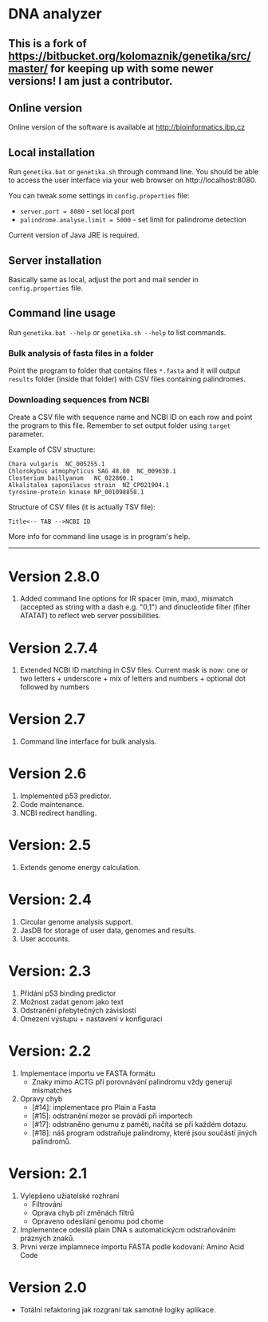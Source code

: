 # DNA analyzer

## This is a fork of https://bitbucket.org/kolomaznik/genetika/src/master/ for keeping up with some newer versions! I am just a contributor.

## Online version

Online version of the software is available at http://bioinformatics.ibp.cz

## Local installation

Run `genetika.bat` or `genetika.sh` through command line. You should be able to access
the user interface via your web browser on http://localhost:8080.

You can tweak some settings in `config.properties` file:

- `server.port = 8080` - set local port
- `palindrome.analyse.limit = 5000` - set limit for palindrome detection

Current version of Java JRE is required.

## Server installation

Basically same as local, adjust the port and mail sender in `config.properties` file.

## Command line usage

Run `genetika.bat --help` or `genetika.sh --help` to list commands. 

### Bulk analysis of fasta files in a folder

Point the program to folder that contains files `*.fasta` and it will output `results`
folder (inside that folder) with CSV files containing palindromes.

### Downloading sequences from NCBI

Create a CSV file with sequence name and NCBI ID on each row and point the program to this file.
Remember to set output folder using `target` parameter.

Example of CSV structure:

	Chara vulgaris	NC_005255.1
	Chlorokybus atmophyticus SAG 48.80	NC_009630.1
	Closterium baillyanum	NC_022860.1
	Alkalitalea saponilacus strain	NZ_CP021904.1
	tyrosine-protein kinase	NP_001098858.1
	
Structure of CSV files (it is actually TSV file):
	
	Title<-- TAB -->NCBI ID 

More info for command line usage is in program's help.

----
# Version 2.8.0
1. Added command line options for IR spacer (min, max), mismatch (accepted as string with a dash e.g. "0,1") and dinucleotide filter (filter ATATAT) to reflect web server possibilities. 

# Version 2.7.4
1. Extended NCBI ID matching in CSV files. Current mask is now: one or two letters + underscore + mix of letters and numbers + optional dot followed by numbers

# Version 2.7
1. Command line interface for bulk analysis. 

# Version 2.6
1. Implemented p53 predictor.
2. Code maintenance.
3. NCBI redirect handling.

# Version: 2.5
1. Extends genome energy calculation.

# Version: 2.4
1. Circular genome analysis support.
2. JasDB for storage of user data, genomes and results.
4. User accounts.

# Version: 2.3
1. Přidání p53 binding predictor
2. Možnost zadat genom jako text
3. Odstranění přebytečných závislostí
4. Omezení výstupu + nastavení v konfiguraci

# Version: 2.2
1. Implementace importu ve FASTA formátu
    - Znaky mimo ACTG při porovnávání palindromu vždy generují mismatches
2. Opravy chyb
    - [#14]: implementace pro Plain a Fasta
    - [#15]: odstranění mezer se provádí při importech
    - [#17]: odstraněno genumu z paměti, načítá se při každém dotazu.
    - [#18]: náš program odstraňuje palindromy, které jsou součástí jiných palindromů.

# Version: 2.1
1. Vylepšeno užiatelské rozhraní
    - Filtrování 
    - Oprava chyb při změnách filtrů
    - Opraveno odesilání genomu pod chome
2. Implementece odesílá plain DNA s automatickýcm odstraňováním prázných znaků.
3. První verze implamnece importu FASTA podle kodovaní: Amino Acid Code

# Version 2.0
* Totální refaktoring jak rozgraní tak samotné logiky aplikace.